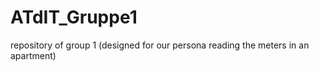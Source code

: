 # ATdIT_Gruppe1
repository of group 1 (designed for our persona reading the meters in an apartment)
